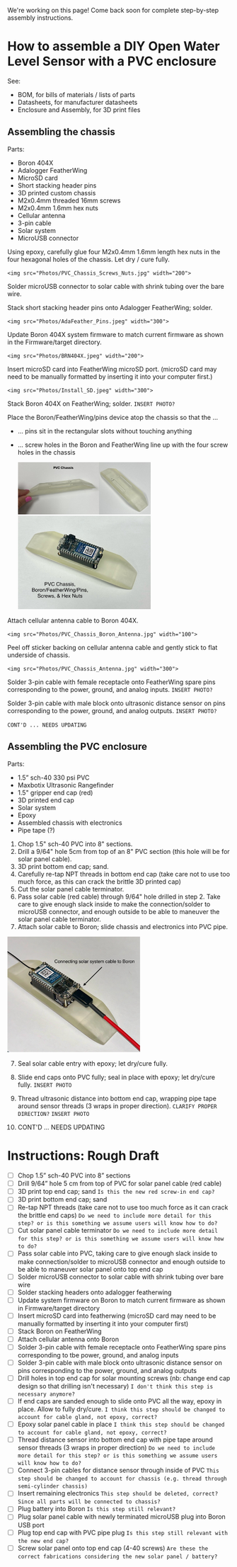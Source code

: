 We're working on this page! Come back soon for complete step-by-step assembly instructions.

# How to assemble a DIY Open Water Level Sensor with a PVC enclosure
See:
- BOM, for bills of materials / lists of parts
- Datasheets, for manufacturer datasheets
- Enclosure and Assembly, for 3D print files

## Assembling the chassis
Parts:
- Boron 404X
- Adalogger FeatherWing
- MicroSD card
- Short stacking header pins
- 3D printed custom chassis
- M2x0.4mm threaded 16mm screws
- M2x0.4mm 1.6mm hex nuts
- Cellular antenna
- 3-pin cable
- Solar system
- MicroUSB connector

Using epoxy, carefully glue four M2x0.4mm 1.6mm length hex nuts in the four hexagonal holes of the chassis. Let dry / cure fully.

    <img src="Photos/PVC_Chassis_Screws_Nuts.jpg" width="200">

Solder microUSB connector to solar cable with shrink tubing over the bare wire.

Stack short stacking header pins onto Adalogger FeatherWing; solder.

    <img src="Photos/AdaFeather_Pins.jpeg" width="300">

Update Boron 404X system firmware to match current firmware as shown in the Firmware/target directory.

    <img src="Photos/BRN404X.jpeg" width="200">

Insert microSD card into FeatherWing microSD port. (microSD card may need to be manually formatted by inserting it into your computer first.)
  
    <img src="Photos/Install_SD.jpeg" width="300">

Stack Boron 404X on FeatherWing; solder.
    `INSERT PHOTO?`

Place the Boron/FeatherWing/pins device atop the chassis so that the ...
- ... pins sit in the rectangular slots without touching anything
- ... screw holes in the Boron and FeatherWing line up with the four screw holes in the chassis

    <img src="Photos/PVC_Chassis.jpeg" width="300">

    <img src="Photos/PVC_Chassis_Attached.jpg" width="300">

Attach cellular antenna cable to Boron 404X.

    <img src="Photos/PVC_Chassis_Boron_Antenna.jpg" width="100">

Peel off sticker backing on cellular antenna cable and gently stick to flat underside of chassis.

    <img src="Photos/PVC_Chassis_Antenna.jpg" width="300">

Solder 3-pin cable with female receptacle onto FeatherWing spare pins corresponding to the power, ground, and analog inputs.
    `INSERT PHOTO?`

Solder 3-pin cable with male block onto ultrasonic distance sensor on pins corresponding to the power, ground, and analog outputs.
    `INSERT PHOTO?`

`CONT'D ... NEEDS UPDATING`

## Assembling the PVC enclosure
Parts:
- 1.5” sch-40 330 psi PVC
- Maxbotix Ultrasonic Rangefinder
- 1.5" gripper end cap (red)
- 3D printed end cap
- Solar system
- Epoxy
- Assembled chassis with electronics
- Pipe tape (?)

1. Chop 1.5" sch-40 PVC into 8" sections.
2. Drill a 9/64" hole 5cm from top of an 8" PVC section (this hole will be for solar panel cable).
3. 3D print bottom end cap; sand.
4. Carefully re-tap NPT threads in bottom end cap (take care not to use too much force, as this can crack the brittle 3D printed cap)
5. Cut the solar panel cable terminator.
6. Pass solar cable (red cable) through 9/64" hole drilled in step 2. Take care to give enough slack inside to make the connection/solder to microUSB connector, and enough outside to be able to maneuver the solar panel cable terminator.
7. Attach solar cable to Boron; slide chassis and electronics into PVC pipe.
<img src="Photos/PVC_Chassis_Boron_SolarCable.jpg" width="300">

7. Seal solar cable entry with epoxy; let dry/cure fully.
8. Slide end caps onto PVC fully; seal in place with epoxy; let dry/cure fully.
    `INSERT PHOTO`
    
9. Thread ultrasonic distance into bottom end cap, wrapping pipe tape around sensor threads (3 wraps in proper direction).
    `CLARIFY PROPER DIRECTION?`
    `INSERT PHOTO`

10. CONT'D ... NEEDS UPDATING


# Instructions: Rough Draft
- [ ] Chop 1.5” sch-40 PVC into 8” sections
- [ ] Drill 9/64” hole 5 cm from top of PVC for solar panel cable (red cable)
- [ ] 3D print top end cap; sand
`Is this the new red screw-in end cap?`
- [ ] 3D print bottom end cap; sand
- [ ] Re-tap NPT threads (take care not to use too much force as it can crack the brittle end caps)
`Do we need to include more detail for this step? or is this something we assume users will know how to do?`
- [ ] Cut solar panel cable terminator
`Do we need to include more detail for this step? or is this something we assume users will know how to do?`
- [ ] Pass solar cable into PVC, taking care to give enough slack inside to make connection/solder to microUSB connector and enough outside to be able to maneuver solar panel onto top end cap
- [ ] Solder microUSB connector to solar cable with shrink tubing over bare wire
- [ ] Solder stacking headers onto adalogger featherwing
- [ ] Update system firmware on Boron to match current firmware as shown in Firmware/target directory
- [ ] Insert microSD card into featherwing (microSD card may need to be manually formatted by inserting it into your computer first)
- [ ] Stack Boron on FeatherWing
- [ ] Attach cellular antenna onto Boron
- [ ] Solder 3-pin cable with female receptacle onto FeatherWing spare pins corresponding to tbe power, ground, and analog inputs
- [ ] Solder 3-pin cable with male block onto ultrasonic distance sensor on pins corresponding to the power, ground, and analog outputs
- [ ] Drill holes in top end cap for solar mounting screws (nb: change end cap design so that drilling isn't necessary)
`I don't think this step is necessary anymore?`
- [ ] If end caps are sanded enough to slide onto PVC all the way, epoxy in place. Allow to fully dry/cure.
`I think this step should be changed to account for cable gland, not epoxy, correct?`
- [ ] Epoxy solar panel cable in place
`I think this step should be changed to account for cable gland, not epoxy, correct?`
- [ ] Thread distance sensor into bottom end cap with pipe tape around sensor threads (3 wraps in proper direction)
`Do we need to include more detail for this step? or is this something we assume users will know how to do?`
- [ ] Connect 3-pin cables for distance sensor through inside of PVC
`This step should be changed to account for chassis (e.g. thread through semi-cylinder chassis)`
- [ ] Insert remaining electronics
`This step should be deleted, correct? Since all parts will be connected to chassis?`
- [ ] Plug battery into Boron
`Is this step still relevant?`
- [ ] Plug solar panel cable with newly terminated microUSB plug into Boron USB port
- [ ] Plug top end cap with PVC pipe plug
`Is this step still relevant with the new end cap?`
- [ ] Screw solar panel onto top end cap (4-40 screws)
`Are these the correct fabrications considering the new solar panel / battery?`